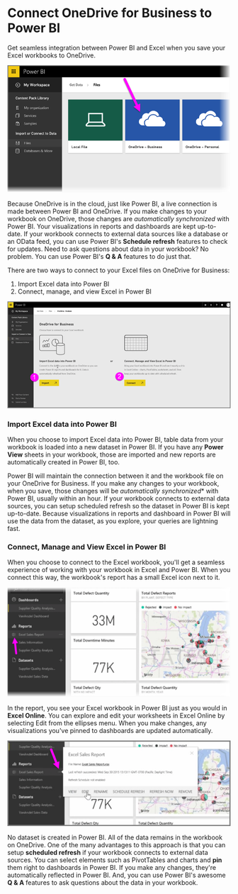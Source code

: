 <properties
   pageTitle="Connect OneDrive for Business to Power BI"
   description="OneDrive for Business and Excel files are a match made in the cloud"
   services="powerbi"
   documentationCenter=""
   authors="davidiseminger"
   manager="mblythe"
   backup=""
   editor=""
   tags=""
   qualityFocus="no"
   qualityDate=""
   featuredVideoId="WK7OZF-hVZA"
   featuredVideoThumb=""
   courseDuration="8m"/>

<tags
   ms.service="powerbi"
   ms.devlang="NA"
   ms.topic="get-started-article"
   ms.tgt_pltfrm="NA"
   ms.workload="powerbi"
   ms.date="06/06/2017"
   ms.author="davidi"/>

# Connect OneDrive for Business to Power BI

Get seamless integration between Power BI and Excel when you save your Excel workbooks to OneDrive.

![](media/powerbi-learning-5-4-connect-onedrive-for-business/5-4_1.png)

Because OneDrive is in the cloud, just like Power BI, a live connection is made between Power BI and OneDrive. If you make changes to your workbook on OneDrive, those changes are *automatically synchronized* with Power BI. Your visualizations in reports and dashboards are kept up-to-date. If your workbook connects to external data sources like a database or an OData feed, you can use Power BI's **Schedule refresh** features to check for updates. Need to ask questions about data in your workbook? No problem. You can use Power BI's **Q & A** features to do just that.

There are two ways to connect to your Excel files on OneDrive for Business:

1.   Import Excel data into Power BI
2.   Connect, manage, and view Excel in Power BI

![](media/powerbi-learning-5-4-connect-onedrive-for-business/5-4_3.png)

### Import Excel data into Power BI
When you choose to import Excel data into Power BI, table data from your workbook is loaded into a new dataset in Power BI. If you have any **Power View** sheets in your workbook, those are imported and new reports are automatically created in Power BI, too.

Power BI will maintain the connection between it and the workbook file on your OneDrive for Business. If you make any changes to your workbook, when you save, those changes will be *automatically synchronized** with Power BI, usually within an hour. If your workbook connects to external data sources, you can setup scheduled refresh so the dataset in Power BI is kept up-to-date. Because visualizations in reports and dashboard in Power BI will use the data from the dataset, as you explore, your queries are lightning fast.

### Connect, Manage and View Excel in Power BI
When you choose to connect to the Excel workbook, you'll get a seamless experience of working with your workbook in Excel and Power BI. When you connect this way, the workbook's report has a small Excel icon next to it.

![](media/powerbi-learning-5-4-connect-onedrive-for-business/5-4_4.png)

In the report, you see your Excel workbook in Power BI just as you would in **Excel Online**. You can explore and edit your worksheets in Excel Online by selecting Edit from the ellipses menu. When you make changes, any visualizations you've pinned to dashboards are updated automatically.

![](media/powerbi-learning-5-4-connect-onedrive-for-business/5-4_5.png)

No dataset is created in Power BI. All of the data remains in the workbook on OneDrive. One of the many advantages to this approach is that you can setup **scheduled refresh** if your workbook connects to external data sources. You can select elements such as PivotTables and charts and **pin** them right to dashboards in Power BI. If you make any changes, they're automatically reflected in Power BI. And, you can use Power BI's awesome **Q & A** features to ask questions about the data in your workbook.  
